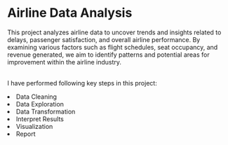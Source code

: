 <h1>Airline Data Analysis</h1>
This project analyzes airline data to uncover trends and insights related to delays, passenger satisfaction, and overall airline performance. 
By examining various factors such as flight schedules, seat occupancy, and revenue generated, we aim to identify patterns and potential areas for improvement within the airline industry.<br><br>

I have performed following key steps in this project:<br>
<li>Data Cleaning<br><li>Data Exploration<br><li>Data Transformation<br><li>Interpret Results<br><li>Visualization<br><li>Report


